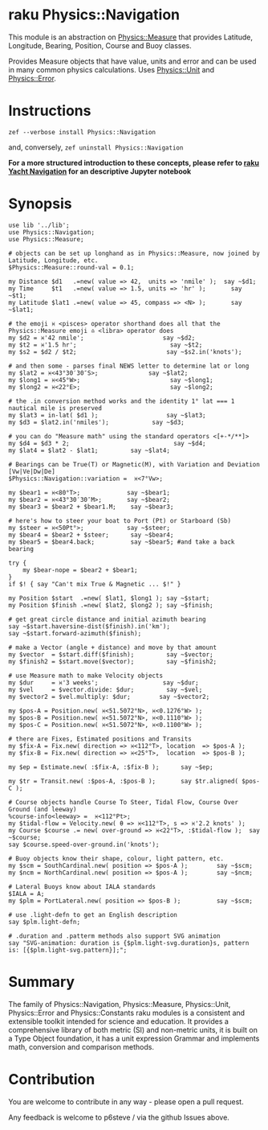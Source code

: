 # raku Physics::Navigation

This module is an abstraction on [Physics::Measure](https://github.com/p6steve/raku-Physics-Measure) that provides Latitude, Longitude, Bearing, Position, Course and Buoy classes.

Provides Measure objects that have value, units and error and can be used in many common physics calculations. Uses [Physics::Unit](https://github.com/p6steve/raku-Physics-Unit) and [Physics::Error](https://github.com/p6steve/raku-Physics-Error).

# Instructions
```zef --verbose install Physics::Navigation```

and, conversely, ```zef uninstall Physics::Navigation```

**For a more structured introduction to these concepts, please refer to [raku Yacht Navigation](https://github.com/p6steve/raku-Yacht-Navigation) for an descriptive Jupyter notebook**

# Synopsis

```perl6
use lib '../lib';
use Physics::Navigation;
use Physics::Measure;

# objects can be set up longhand as in Physics::Measure, now joined by Latitude, Longitude, etc.
$Physics::Measure::round-val = 0.1;

my Distance $d1   .=new( value => 42,  units => 'nmile' );	say ~$d1;
my Time     $t1   .=new( value => 1.5, units => 'hr' );		  say ~$t1;
my Latitude $lat1 .=new( value => 45, compass => <N> );		  say ~$lat1;

# the emoji ♓️ <pisces> operator shorthand does all that the Physics::Measure emoji ♎️ <libra> operator does
my $d2 = ♓️'42 nmile';						say ~$d2;
my $t2 = ♓️'1.5 hr';						  say ~$t2;
my $s2 = $d2 / $t2;						    say ~$s2.in('knots');

# and then some - parses final NEWS letter to determine lat or long
my $lat2 = ♓️<43°30′30″S>;				say ~$lat2;
my $long1 = ♓️<45°W>;						  say ~$long1;
my $long2 = ♓️<22°E>;						  say ~$long2;

# the .in conversion method works and the identity 1° lat === 1 nautical mile is preserved
my $lat3 = in-lat( $d1 );					say ~$lat3;
my $d3 = $lat2.in('nmiles');			say ~$d3;

# you can do "Measure math" using the standard operators <[+-*/**]>
my $d4 = $d3 * 2;						      say ~$d4;
my $lat4 = $lat2 - $lat1;         say ~$lat4;

# Bearings can be True(T) or Magnetic(M), with Variation and Deviation [Vw|Ve|Dw|De]
$Physics::Navigation::variation =  ♓️<7°Vw>;

my $bear1 = ♓️<80°T>;             say ~$bear1;
my $bear2 = ♓️<43°30′30″M>;       say ~$bear2;
my $bear3 = $bear2 + $bear1.M;    say ~$bear3;

# here's how to steer your boat to Port (Pt) or Starboard (Sb)
my $steer = ♓️<50Pt°>;            say ~$steer;
my $bear4 = $bear2 + $steer;      say ~$bear4;
my $bear5 = $bear4.back;          say ~$bear5; #and take a back bearing

try {
	my $bear-nope = $bear2 + $bear1;
}
if $! { say "Can't mix True & Magnetic ... $!" }

my Position $start  .=new( $lat1, $long1 );	say ~$start;
my Position $finish .=new( $lat2, $long2 );	say ~$finish;

# get great circle distance and initial azimuth bearing
say ~$start.haversine-dist($finish).in('km');
say ~$start.forward-azimuth($finish);

# make a Vector (angle + distance) and move by that amount
my $vector  = $start.diff($finish);			say ~$vector;
my $finish2 = $start.move($vector);			say ~$finish2;

# use Measure math to make Velocity objects
my $dur     = ♓️'3 weeks';			        say ~$dur;
my $vel     = $vector.divide: $dur;			say ~$vel;
my $vector2 = $vel.multiply: $dur;		  say ~$vector2;

my $pos-A = Position.new( ♓️<51.5072°N>, ♓️<0.1276°W> );
my $pos-B = Position.new( ♓️<51.5072°N>, ♓️<0.1110°W> );
my $pos-C = Position.new( ♓️<51.5072°N>, ♓️<0.1100°W> );

# there are Fixes, Estimated positions and Transits
my $fix-A = Fix.new( direction => ♓️<112°T>, location  => $pos-A );
my $fix-B = Fix.new( direction => ♓️<25°T>,  location  => $pos-B );

my $ep = Estimate.new( :$fix-A, :$fix-B );      say ~$ep;

my $tr = Transit.new( :$pos-A, :$pos-B );       say $tr.aligned( $pos-C );

# Course objects handle Course To Steer, Tidal Flow, Course Over Ground (and leeway)
%course-info<leeway> =  ♓️<112°Pt>;
my $tidal-flow = Velocity.new( θ => ♓️<112°T>, s => ♓️'2.2 knots' );
my Course $course .= new( over-ground => ♓️<22°T>, :$tidal-flow );  say ~$course;
say $course.speed-over-ground.in('knots');

# Buoy objects know their shape, colour, light pattern, etc.
my $scm = SouthCardinal.new( position => $pos-A );        say ~$scm;
my $ncm = NorthCardinal.new( position => $pos-A );        say ~$ncm;

# Lateral Buoys know about IALA standards
$IALA = A;
my $plm = PortLateral.new( position => $pos-B );          say ~$scm;

# use .light-defn to get an English description
say $plm.light-defn;

# .duration and .patterm methods also support SVG animation
say "SVG-animation: duration is {$plm.light-svg.duration}s, pattern is: [{$plm.light-svg.pattern}];";
```

# Summary

The family of Physics::Navigation, Physics::Measure, Physics::Unit, Physics::Error and Physics::Constants raku modules is a consistent and extensible toolkit intended for science and education. It provides a comprehensive library of both metric (SI) and non-metric units, it is built on a Type Object foundation, it has a unit expression Grammar and implements math, conversion and comparison methods.

# Contribution

You are welcome to contribute in any way - please open a pull request.

Any feedback is welcome to p6steve / via the github Issues above.
